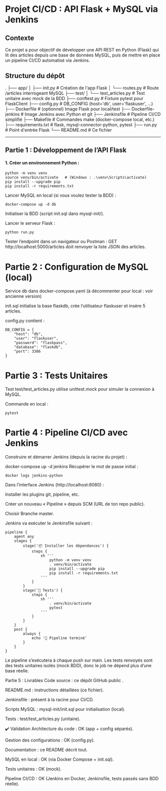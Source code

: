 # Projet CI/CD : API Flask + MySQL via Jenkins

## Contexte
Ce projet a pour objectif de développer une API REST en Python (Flask) qui lit des articles depuis une base de données MySQL, puis de mettre en place un pipeline CI/CD automatisé via Jenkins.

## Structure du dépôt
.
├── app/
│ ├── init.py # Création de l'app Flask
│ └── routes.py # Route /articles interrogeant MySQL
├── test/
│ └── test_articles.py # Test unitaire avec mock de la BDD
├── conftest.py # Fixture pytest pour FlaskClient
├── config.py # DB_CONFIG (host='db', user='flaskuser', …)
├── Dockerfile # (optionnel) Image Flask pour local/test
├── Dockerfile-jenkins # Image Jenkins avec Python et git
├── Jenkinsfile # Pipeline CI/CD simplifié
├── Makefile # Commandes make (docker-compose local, etc.)
├── requirements.txt # flask, mysql-connector-python, pytest
├── run.py # Point d'entrée Flask
└── README.md # Ce fichier

---

## Partie 1 : Développement de l’API Flask

#### 1. Créer un environnement Python :

   ```
   python -m venv venv
   source venv/bin/activate   # (Windows : .\venv\Scripts\activate)
   pip install --upgrade pip
   pip install -r requirements.txt
   ```
Lancer MySQL en local (si vous voulez tester la BDD) :

`docker-compose up -d db`

Initialiser la BDD (script init.sql dans mysql-init/).

Lancer le serveur Flask :

`python run.py`

Tester l’endpoint dans un navigateur ou Postman :
GET http://localhost:5000/articles doit renvoyer la liste JSON des articles.

# Partie 2 : Configuration de MySQL (local)

Service db dans docker-compose.yaml (à décommenter pour local : voir ancienne version)

init.sql initialise la base flaskdb, crée l’utilisateur flaskuser et insère 5 articles.

config.py contient :

````
DB_CONFIG = {
    "host": "db",
    "user": "flaskuser",
    "password": "flaskpass",
    "database": "flaskdb",
    "port": 3306
}
````

# Partie 3 : Tests Unitaires

Test test/test_articles.py utilise unittest.mock pour simuler la connexion à MySQL.

Commande en local :

`pytest`

# Partie 4 : Pipeline CI/CD avec Jenkins
Construire et démarrer Jenkins (depuis la racine du projet) :

docker-compose up -d jenkins
Récupérer le mot de passe initial :

`docker logs jenkins-python `

Dans l’interface Jenkins (http://localhost:8080) :

Installer les plugins git, pipeline, etc.

Créer un nouveau « Pipeline » depuis SCM (URL de ton repo public).

Choisir Branche master.

Jenkins va exécuter le Jenkinsfile suivant :

````
pipeline {
    agent any
    stages {
        stage('📦 Installer les dépendances') {
            steps {
                sh '''
                    python -m venv venv
                    . venv/bin/activate
                    pip install --upgrade pip
                    pip install -r requirements.txt
                '''
            }
        }
        stage('🧪 Tests') {
            steps {
                sh '''
                    . venv/bin/activate
                    pytest
                '''
            }
        }
    }
    post {
        always {
            echo '🎯 Pipeline terminé'
        }
    }
}
`````
Le pipeline s’exécutera à chaque push sur main. Les tests renvoyés sont des tests unitaires isolés (mock BDD), donc le job ne dépend plus d’une base réelle.

Partie 5 : Livrables
Code source : ce dépôt GitHub public .

README.md : instructions détaillées (ce fichier).

Jenkinsfile : présent à la racine pour CI/CD.

Scripts MySQL : mysql-init/init.sql pour initialisation (local).

Tests : test/test_articles.py (unitaire).


✔️ Validation
Architecture du code : OK (app + config séparés).

Gestion des configurations : OK (config.py).

Documentation : ce README décrit tout.

MySQL en local : OK (via Docker Compose + init.sql).

Tests unitaires : OK (mock).

Pipeline CI/CD : OK (Jenkins en Docker, Jenkinsfile, tests passés sans BDD réelle).